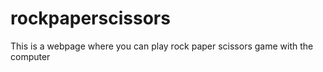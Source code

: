 # rockpaperscissors
This is a webpage where you can play rock paper scissors game with the computer
